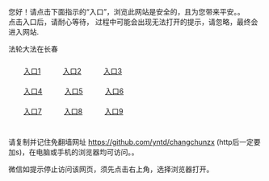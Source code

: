 您好！请点击下面指示的“入口”，浏览此网站是安全的，且为您带来平安。。 <br/>
点击入口后，请耐心等待， 过程中可能会出现无法打开的提示，请忽略，最终会进入网站. </br>

法轮大法在长春<br/>
<div style="padding:10px"><a style="margin:20px" target="_blank" href="https://dieh6e5lbpoau.cloudfront.net/2Qpsp?jscszj" id="ccLink1" rel="nofollow">入口1</a> <a target="_blank" style="margin:20px" href="https://d2o6bgrg15awn5.cloudfront.net/2Qpsp?pojqtoa" id="ccLink2" rel="nofollow">入口2</a> <a style="margin:20px" target="_blank" href="https://d3o14vsv1vkc0k.cloudfront.net/2Qpsp?hduuhm" id="ccLink3" rel="nofollow">入口3</a></div>

<div style="padding:10px" ><a style="margin:20px" target="_blank" href="https://dieh6e5lbpoau.cloudfront.net/2Qpsp?jscszj" id="ccLink4" rel="nofollow">入口4</a> <a style="margin:20px" href="https://d2o6bgrg15awn5.cloudfront.net/2Qpsp?pojqtoa" target="_blank" id="ccLink5" rel="nofollow">入口5</a> <a style="margin:20px" href="https://d3o14vsv1vkc0k.cloudfront.net/2Qpsp?hduuhm" target="_blank" id="ccLink6" rel="nofollow">入口6</a></div>

<div style="padding:10px"><a style="margin:20px" target="_blank" href="https://dieh6e5lbpoau.cloudfront.net/2Qpsp?jscszj" id="ccLink7" rel="nofollow">入口7</a> <a style="margin:20px" href="https://d2o6bgrg15awn5.cloudfront.net/2Qpsp?pojqtoa" target="_blank" id="ccLink8" rel="nofollow">入口8</a> <a style="margin:20px" target="_blank" href="https://d3o14vsv1vkc0k.cloudfront.net/2Qpsp?hduuhm" id="ccLink9" rel="nofollow">入口9</a></div>

<br/>



请复制并记住免翻墙网址 https://github.com/yntd/changchunzx (http后一定要加s)，在电脑或手机的浏览器均可访问。。<br/>

微信如提示停止访问该网页，须先点击右上角，选择浏览器打开。
